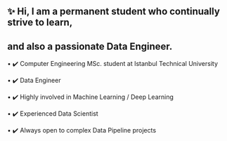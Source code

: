 ## ✨ Hi, I am a permanent student who continually strive to learn,
## and also a passionate Data Engineer.

• ✔️ Computer Engineering MSc. student at Istanbul Technical University

• ✔️ Data Engineer

• ✔️ Highly involved in Machine Learning / Deep Learning

• ✔️ Experienced Data Scientist

• ✔️ Always open to complex Data Pipeline projects
